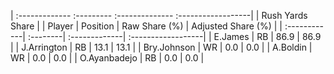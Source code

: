 | :------------- :--------- :-------------- :------------------|
|                       Rush Yards Share                       |
| Player       | Position | Raw Share (%) | Adjusted Share (%) |
| :------------| :--------| :-------------| :------------------|
| E.James      | RB       | 86.9          | 86.9               |
| J.Arrington  | RB       | 13.1          | 13.1               |
| Bry.Johnson  | WR       | 0.0           | 0.0                |
| A.Boldin     | WR       | 0.0           | 0.0                |
| O.Ayanbadejo | RB       | 0.0           | 0.0                |